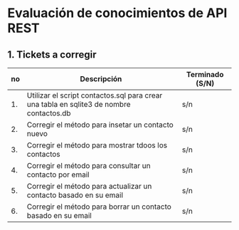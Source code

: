# Evaluación de conocimientos de API REST

## 1. Tickets a corregir

|no|Descripción|Terminado (S/N)|
|--|--|--|
|1.|Utilizar el script contactos.sql para crear una tabla en sqlite3 de nombre contactos.db|s/n|
|2.|Corregir el método para insetar un contacto nuevo|s/n|
|3.|Corregir el método para mostrar tdoos los contactos|s/n|
|4.|Corregir el método para consultar un contacto por email|s/n|
|5.|Corregir el método para actualizar un contacto basado en su email|s/n|
|6.|Corregir el método para borrar un contacto basado en su email|s/n|
